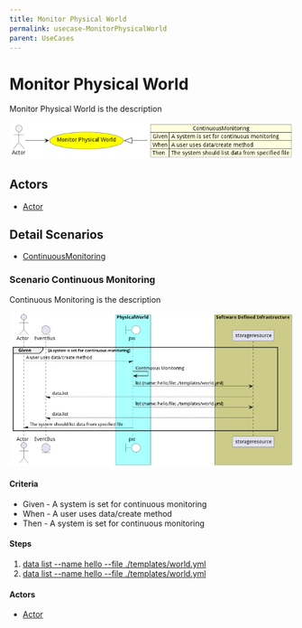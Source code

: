 ```yaml
---
title: Monitor Physical World
permalink: usecase-MonitorPhysicalWorld
parent: UseCases
---
```

# Monitor Physical World

Monitor Physical World is the description

![Activities Diagram](./Activities.png)

## Actors

* [Actor](actor-actor)











## Detail Scenarios

* [ContinuousMonitoring](#scenario-ContinuousMonitoring)



### Scenario Continuous Monitoring

Continuous Monitoring is the description

![Scenario ContinuousMonitoring](./ContinuousMonitoring.png)
#### Criteria

* Given - A system is set for continuous monitoring
* When - A user uses data/create method
* Then - A system is set for continuous monitoring

#### Steps
1. [data list --name hello --file ./templates/world.yml](#action-data-list)
1. [data list --name hello --file ./templates/world.yml](#action-data-list)

#### Actors

* [Actor](actor-actor)




